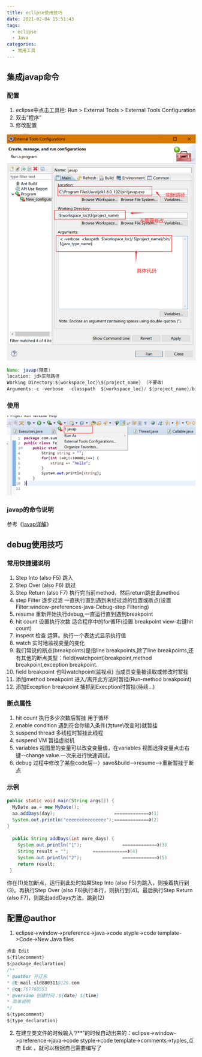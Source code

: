 ```yaml
---
title: eclipse使用技巧
date: 2021-02-04 15:51:43
tags:
  - eclipse
  - Java
categories:
  - 常用工具
---
```


## 集成javap命令

### 配置

1. eclipse中点击工具栏: Run > External Tools > External Tools Configuration
2. 双击”程序”
3. 修改配置

<div align=center>

![执行javap](eclipse使用技巧/1588039059895.png)

</div>

```java
Name: javap(随意)
location: jdk实际路径
Working Directory:${workspace_loc}\${project_name} （不要改）
Arguments:-c -verbose  -classpath  ${workspace_loc}/ ${project_name}/bin/${java_type_name}
```

<!--more-->

### 使用

<div align=center>

![eclipse配置](eclipse使用技巧/1588039225454.png)

</div>

### javap的命令说明

参考《[javap详解](https://www.sunliaodong.cn/2021/02/04/Javap%E8%AF%A6%E8%A7%A3/)》

## debug使用技巧

### 常用快捷键说明

1. Step Into (also F5) 跳入
2. Step Over (also F6) 跳过
3. Step Return (also F7) 执行完当前method，然后return跳出此method
4. step Filter 逐步过滤 一直执行直到遇到未经过滤的位置或断点(设置Filter:window-preferences-java-Debug-step Filtering)
5. resume 重新开始执行debug,一直运行直到遇到breakpoint
6. hit count 设置执行次数 适合程序中的for循环(设置 breakpoint view-右键hit count)
7. inspect 检查 运算。执行一个表达式显示执行值
8. watch 实时地监视变量的变化
9. 我们常说的断点(breakpoints)是指line breakpoints,除了line breakpoints,还有其他的断点类型：field(watchpoint)breakpoint,method breakpoint,exception breakpoint.
10. field breakpoint 也叫watchpoint(监视点) 当成员变量被读取或修改时暂挂
11. 添加method breakpoint 进入/离开此方法时暂挂(Run-method breakpoint)
12. 添加Exception breakpoint 捕抓到Execption时暂挂(待续...)

### 断点属性

1. hit count 执行多少次数后暂挂 用于循环
2. enable condition 遇到符合你输入条件(为ture\改变时)就暂挂
3. suspend thread 多线程时暂挂此线程
4. suspend VM 暂挂虚拟机
5. variables 视图里的变量可以改变变量值，在variables 视图选择变量点击右键--change value.一次来进行快速调试。
6. debug 过程中修改了某些code后--〉save&build-->resume-->重新暂挂于断点

### 示例

```java
public static void main(String args[]) {
  MyDate aa = new MyDate();
  aa.addDays(day);                      =============》(1)
  System.out.println("eeeeeeeeeeeeeee");=============》(2)
}

  public String addDays(int more_days) {
    System.out.println("1");               =============》(3)
    String result = "";         =============》(4)
    System.out.println("2");               =============》(5)
    return result;
 }
 ```
 
你在(1)处加断点，运行到此处时如果Step Into (also F5)为跳入，则接着执行到(3)。再执行Step Over (also F6)执行本行，则执行到(4)。最后执行Step Return (also F7)，则跳出addDays方法，跳到(2)

## 配置@author

1. eclipse->window->preference->java->code  styple->code template->Code->New Java files 

```java
点击 Edit 
${filecomment}
${package_declaration}
/**
* @author 孙辽东
* @E-mail:sld880311@126.com
* @qq:767768553
* @version 创建时间：${date} ${time}
* 简单说明
*/
${typecomment}
${type_declaration}
```
2. 在建立类文件的时候输入“/**”的时候自动出来的：eclipse->window->preference->java->code  styple->code template->comments->typles,点击 Edit ，就可以根据自己需要编写了
